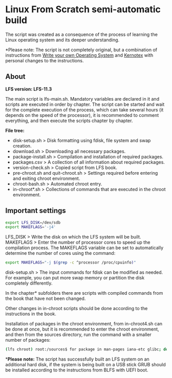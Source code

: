 # Linux From Scratch semi-automatic build

The script was created as a consequence of the process of learning the Linux operating system and its deeper understanding.

*Please note: The script is not completely original, but a combination of instructions from [Write your own Operating System](https://www.youtube.com/@writeyourownoperatingsystem) and [Kernotex](https://www.youtube.com/@Kernotex) with personal changes to the instructions.

## About

**LFS version: LFS-11.3**

The main script is lfs-main.sh. Mandatory variables are declared in it and scripts are executed in order by chapter. The script can be started and wait for the complete execution of the process, which can take several hours (it depends on the speed of the processor), it is recommended to comment everything, and then execute the scripts chapter by chapter.

**File tree:**
* disk-setup.sh > Disk formatting using fdisk, file system and swap creation.
* download.sh > Downloading all necessary packages.
* package-install.sh > Compilation and installation of required packages.
* packages.csv > A collection of all information about required packages.
* version-check.sh > Copied script from LFS book.
* pre-chroot.sh and quit-chroot.sh > Settings required before entering and exiting chroot environment.
* chroot-bash.sh > Automated chroot entry.
* in-chroot*.sh > Collections of commands that are executed in the chroot environment.


## Important settings

``` bash
export LFS_DISK=/dev/sdb
export MAKEFLAGS='-j4'
```
LFS_DISK > Write the disk on which the LFS system will be built.
MAKEFLAGS > Enter the number of processor cores to speed up the compilation process.
The MAKEFLAGS variable can be set to automatically determine the number of cores using the command: 
``` bash 
export MAKEFLAGS="-j $(grep -c ^processor /proc/cpuinfo)"
```

disk-setup.sh > The input commands for fdisk can be modified as needed. For example, you can put more swap memory or partition the disk completely differently.

In the chapter* subfolders there are scripts with compiled commands from the book that have not been changed.

Other changes in in-chroot scripts should be done according to the instructions in the book.

Installation of packages in the chroot environment, from in-chroot4.sh can be done at once, but it is recommended to enter the chroot environment, and then from the sources directory, run the command with a smaller number of packages:
``` bash
(lfs chroot) root:/sources$ for package in man-pages iana-etc glibc; do source packageinstall.sh 8 $package done
```

***Please note:** The script has successfully built an LFS system on an additional hard disk, if the system is being built on a USB stick GRUB should be installed according to the instructions from BLFS with UEFI boot.
